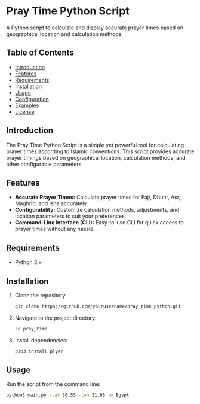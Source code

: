 # Pray Time Python Script

A Python script to calculate and display accurate prayer times based on geographical location and calculation methods.

## Table of Contents

- [Introduction](#introduction)
- [Features](#features)
- [Requirements](#requirements)
- [Installation](#installation)
- [Usage](#usage)
- [Configuration](#configuration)
- [Examples](#examples)
- [License](#license)

## Introduction

The Pray Time Python Script is a simple yet powerful tool for calculating prayer times according to Islamic conventions. This script provides accurate prayer timings based on geographical location, calculation methods, and other configurable parameters.

## Features

- **Accurate Prayer Times:** Calculate prayer times for Fajr, Dhuhr, Asr, Maghrib, and Isha accurately.
- **Configurability:** Customize calculation methods, adjustments, and location parameters to suit your preferences.
- **Command-Line Interface (CLI):** Easy-to-use CLI for quick access to prayer times without any hassle.

## Requirements

- Python 3.x

## Installation

1. Clone the repository:

    ```bash
    git clone https://github.com/yourusername/pray_time_python.git
    ```

2. Navigate to the project directory:

    ```bash
    cd pray_time
    ```
3. Install dependencies:

    ```bash
    pip3 install plyer 
    ```

## Usage

Run the script from the command line:

```bash
python3 main.py -lat 30.53 -lon 31.65 -m Egypt
``` 


